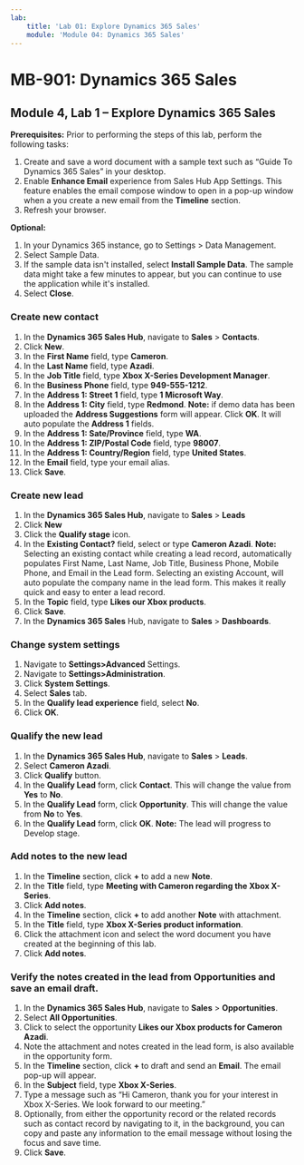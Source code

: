 ```yaml
---
lab:
    title: 'Lab 01: Explore Dynamics 365 Sales'
    module: 'Module 04: Dynamics 365 Sales'
---
```


# MB-901: Dynamics 365 Sales
## Module 4, Lab 1 – Explore Dynamics 365 Sales

**Prerequisites:** Prior to performing the steps of this lab, perform the following tasks:

1. Create and save a word document with a sample text such as “Guide To Dynamics 365 Sales” in your desktop.
1. Enable **Enhance Email** experience from Sales Hub App Settings. This feature enables the email compose window to open in a pop-up window when a you create a new email from the **Timeline** section.
1. Refresh your browser.

**Optional:**
 
1. In your Dynamics 365 instance, go to Settings > Data Management.
1. Select Sample Data.
1. If the sample data isn't installed, select **Install Sample Data**. The sample data might take a few minutes to appear, but you can continue to use the application while it's installed.
1. Select **Close**.

### Create new contact

1. In the **Dynamics 365 Sales Hub**, navigate to **Sales** > **Contacts**.
1. Click **New**.
1. In the **First Name** field, type **Cameron**.
1. In the **Last Name** field, type **Azadi**.
1. In the **Job Title** field, type **Xbox X-Series Development Manager**.
1. In the **Business Phone** field, type **949-555-1212**.
1. In the **Address 1: Street 1** field, type **1 Microsoft Way**.
1. In the **Address 1: City** field, type **Redmond**.
**Note:** if demo data has been uploaded the **Address Suggestions** form will appear. Click **OK**. It will auto populate the **Address 1** fields. 
1. In the **Address 1: Sate/Province** field, type **WA**.
1. In the **Address 1: ZIP/Postal Code** field, type **98007**.
1. In the **Address 1: Country/Region** field, type **United States**.
1. In the **Email** field, type your email alias.
1. Click **Save**.

### Create new lead

1. In the **Dynamics 365 Sales Hub**, navigate to **Sales** > **Leads**
1. Click **New**
1. Click the **Qualify stage** icon.
1. In the **Existing Contact?**  field, select or type **Cameron Azadi**.
**Note:** Selecting an existing contact while creating a lead record, automatically populates First Name, Last Name, Job Title, Business Phone, Mobile Phone, and Email in the Lead form. Selecting an existing Account, will auto populate the company name in the lead form. This makes it really quick and easy to enter a lead record.
1. In the **Topic** field, type **Likes our Xbox products**.
1. Click **Save**.
1. In the **Dynamics 365 Sales** Hub, navigate to **Sales** > **Dashboards**.

### Change system settings

1. Navigate to **Settings>Advanced** Settings.
1. Navigate to **Settings>Administration**.
1. Click **System Settings**.
1. Select **Sales** tab.
1. In the **Qualify lead experience** field, select **No**.
1. Click **OK**.

### Qualify the new lead

1. In the **Dynamics 365 Sales Hub**, navigate to **Sales** > **Leads**.
1. Select **Cameron Azadi**.
1. Click **Qualify** button.
1. In the **Qualify Lead** form, click **Contact**. This will change the value from **Yes** to **No**.
1. In the **Qualify Lead** form, click **Opportunity**. This will change the value from **No** to **Yes**.
1. In the **Qualify Lead** form, click **OK**. 
**Note:** The lead will progress to Develop stage.

### Add notes to the new lead

1. In the **Timeline** section, click **+** to add a new **Note**.
1. In the **Title** field, type **Meeting with Cameron regarding the Xbox X-Series**.
1. Click **Add notes**.
1. In the **Timeline** section, click **+** to add another **Note** with attachment.
1. In the **Title** field, type **Xbox X-Series product information**.
1. Click the attachment icon and select the word document you have created at the beginning of this lab.
1. Click **Add notes**.

### Verify the notes created in the lead from Opportunities and save an email draft.

1. In the **Dynamics 365 Sales Hub**, navigate to **Sales** > **Opportunities**.
1. Select **All Opportunities**.
1. Click to select the opportunity **Likes our Xbox products for Cameron Azadi**.
1. Note the attachment and notes created in the lead form, is also available in the opportunity form. 
1. In the **Timeline** section, click **+** to draft and send an **Email**. The email pop-up will appear.
1. In the **Subject** field, type **Xbox X-Series**.
1. Type a message such as “Hi Cameron, thank you for your interest in Xbox X-Series. We look forward to our meeting.” 
1. Optionally, from either the opportunity record or the related records such as contact record by navigating to it, in the background, you can copy and paste any information to the email message without losing the focus and save time.
1. Click **Save**.




